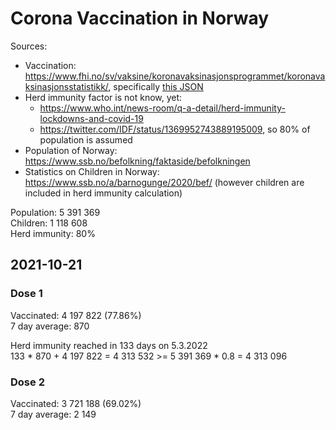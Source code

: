 # Corona Vaccination in Norway

Sources:

- Vaccination: <https://www.fhi.no/sv/vaksine/koronavaksinasjonsprogrammet/koronavaksinasjonsstatistikk/>, specifically [this JSON](https://www.fhi.no/api/chartdata/api/99119)
- Herd immunity factor is not know, yet:
  - <https://www.who.int/news-room/q-a-detail/herd-immunity-lockdowns-and-covid-19>
  - <https://twitter.com/IDF/status/1369952743889195009>, so 80% of population is assumed
- Population of Norway: <https://www.ssb.no/befolkning/faktaside/befolkningen>
- Statistics on Children in Norway: https://www.ssb.no/a/barnogunge/2020/bef/ (however children are included in herd immunity calculation)

Population: 5 391 369  
Children: 1 118 608  
Herd immunity: 80%  

## 2021-10-21

### Dose 1

Vaccinated: 4 197 822 (77.86%)  
7 day average: 870

Herd immunity reached in 133 days on 5.3.2022  
133 * 870 + 4 197 822 = 4 313 532 >= 5 391 369 * 0.8 = 4 313 096

### Dose 2

Vaccinated: 3 721 188 (69.02%)  
7 day average: 2 149


